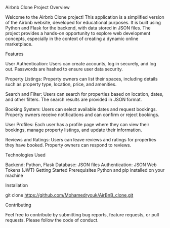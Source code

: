 Airbnb Clone Project
Overview

Welcome to the Airbnb Clone project! This application is a simplified version of the Airbnb website, developed for educational purposes. It is built using Python and Flask for the backend, with data stored in JSON files. The project provides a hands-on opportunity to explore web development concepts, especially in the context of creating a dynamic online marketplace.

Features

User Authentication: Users can create accounts, log in securely, and log out. Passwords are hashed to ensure user data security.

Property Listings: Property owners can list their spaces, including details such as property type, location, price, and amenities.

Search and Filter: Users can search for properties based on location, dates, and other filters. The search results are provided in JSON format.

Booking System: Users can select available dates and request bookings. Property owners receive notifications and can confirm or reject bookings.

User Profiles: Each user has a profile page where they can view their bookings, manage property listings, and update their information.

Reviews and Ratings: Users can leave reviews and ratings for properties they have booked. Property owners can respond to reviews.

Technologies Used

Backend: Python, Flask
Database: JSON files
Authentication: JSON Web Tokens (JWT)
Getting Started
Prerequisites
Python and pip installed on your machine

Installation

git clone https://github.com/Mohamedryouk/AirBnB_clone.git

Contributing

Feel free to contribute by submitting bug reports, feature requests, or pull requests. Please follow the code of conduct.
